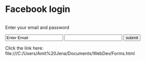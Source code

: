<!DOCTYPE html>
<html lang="en" dir="ltr">
  <head>
    <meta charset="utf-8">
    <title></title>
  </head>
  <body>
    <form action="https://www.facebook.com/?stype=lo&jlou=AffvtzaZLNhPFltCVjp8NVBEba6h8iN6yTaCv7AeHCPnI3pJ8e5Acvh0wnD9i17nTQU12Q7C_nTmDaHozUZD-FeTGlM1kAGqki20MumcXKbEAQ&smuh=27310&lh=Ac-npat68FIelfiC"method="get">
      <h1>Facebook login</h1>
      <img src="https://www.facebookfever.com/wp-content/uploads/2012/11/Facebook-symbols.jpg" alt="">
      <p>Enter your email and password</p>
      <input type="Email" name="usermail" value="Enter Email">
      <input type="password" name="" value="">
      <input type="submit" name="" value="submit">
    </form>

  </body>
</html>

Click the link here:
file:///C:/Users/Amit%20Jena/Documents/WebDev/Forms.html
